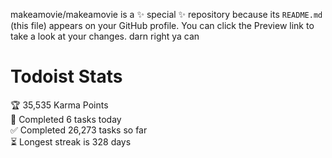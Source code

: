 makeamovie/makeamovie is a ✨ special ✨ repository because its `README.md` (this file) appears on your GitHub profile.
You can click the Preview link to take a look at your changes. darn right ya can

# Todoist Stats

<!-- TODO-IST:START -->
🏆  35,535 Karma Points           
🌸  Completed 6 tasks today           
✅  Completed 26,273 tasks so far           
⏳  Longest streak is 328 days
<!-- TODO-IST:END -->